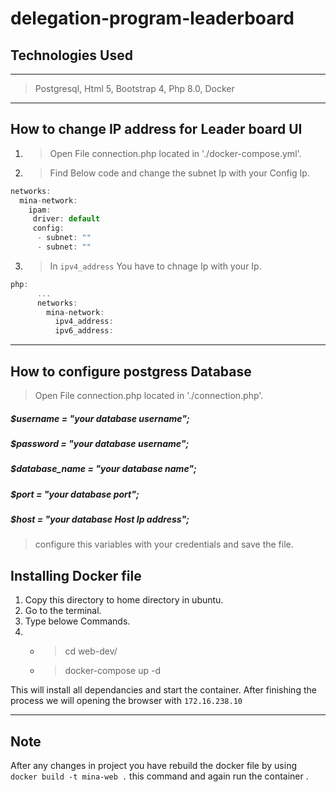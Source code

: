 # delegation-program-leaderboard
## Technologies Used 
***
> Postgresql,
> Html 5,
> Bootstrap 4, 
> Php 8.0,
> Docker
***

## How to change IP address for Leader board UI
1. >Open File connection.php located in './docker-compose.yml'.

2. > Find Below code and change the subnet Ip with your Config Ip.
```Javascript
networks:
  mina-network:
    ipam:
     driver: default
     config:
      - subnet: ""
      - subnet: ""
```
3. >In `ipv4_address` You have to chnage Ip with your Ip.
```Javascript
php:
      ...
      networks:
        mina-network:
          ipv4_address: 
          ipv6_address: 
   ```

***
## How to configure postgress Database
>Open File connection.php located in './connection.php'. 
##### $username = "your database username";
##### $password = "your database username";
##### $database_name = "your database name";
##### $port = "your database port";
##### $host = "your database Host Ip address";
>configure this variables with your credentials and save the file.

## Installing Docker file
1. Copy this directory to home directory in ubuntu.
2. Go to the terminal.
3. Type belowe Commands.
4. * >cd web-dev/
   * >docker-compose up -d

This will install all dependancies and start the container. After finishing the process we will opening the browser with `172.16.238.10`
***

## Note
After any changes in project you have rebuild the docker file by using 
`docker build -t mina-web .`
this command and again run the container .

